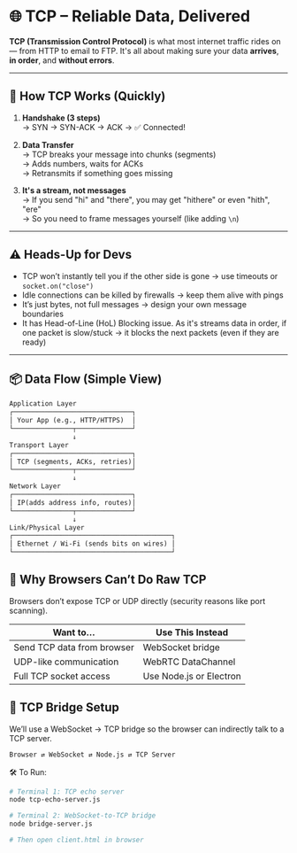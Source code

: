 # 🌐 TCP – Reliable Data, Delivered

**TCP (Transmission Control Protocol)** is what most internet traffic rides on — from HTTP to email to FTP. It's all about making sure your data **arrives**, **in order**, and **without errors**.

---

## 🔗 How TCP Works (Quickly)

1. **Handshake (3 steps)**  
   → SYN → SYN-ACK → ACK → ✅ Connected!

2. **Data Transfer**  
   → TCP breaks your message into chunks (segments)  
   → Adds numbers, waits for ACKs  
   → Retransmits if something goes missing

3. **It's a stream, not messages**  
   → If you send "hi" and "there", you may get "hithere" or even "hith", "ere"  
   → So you need to frame messages yourself (like adding `\n`)

---

## ⚠️ Heads-Up for Devs

- TCP won’t instantly tell you if the other side is gone → use timeouts or `socket.on("close")`
- Idle connections can be killed by firewalls → keep them alive with pings
- It’s just bytes, not full messages → design your own message boundaries
- It has Head-of-Line (HoL) Blocking issue. As it's streams data in order, if one packet is slow/stuck -> it blocks the next packets (even if they are ready)

---

## 📦 Data Flow (Simple View)

```txt
Application Layer
┌──────────────────────────────┐
│ Your App (e.g., HTTP/HTTPS)  │
└───────────────┬──────────────┘
                ↓
Transport Layer
┌──────────────────────────────┐
│ TCP (segments, ACKs, retries)│
└───────────────┬──────────────┘
                ↓
Network Layer
┌──────────────────────────────┐
│ IP(adds address info, routes)│
└───────────────┬──────────────┘
                ↓
Link/Physical Layer
┌────────────────────────────────────────┐
│ Ethernet / Wi-Fi (sends bits on wires) │
└────────────────────────────────────────┘
```

## 🚫 Why Browsers Can’t Do Raw TCP

Browsers don’t expose TCP or UDP directly (security reasons like port scanning).

| Want to…                   | Use This Instead        |
| -------------------------- | ----------------------- |
| Send TCP data from browser | WebSocket bridge        |
| UDP-like communication     | WebRTC DataChannel      |
| Full TCP socket access     | Use Node.js or Electron |

## 🧪 TCP Bridge Setup

We’ll use a WebSocket → TCP bridge so the browser can indirectly talk to a TCP server.

```txt
Browser ⇄ WebSocket ⇄ Node.js ⇄ TCP Server
```

🛠️ To Run:

```bash
# Terminal 1: TCP echo server
node tcp-echo-server.js

# Terminal 2: WebSocket-to-TCP bridge
node bridge-server.js

# Then open client.html in browser
```
